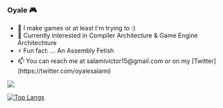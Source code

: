# <h3>Oyale 🎮</h3>

<ul>
  <li> 🔭 I make games or at least I'm trying to :) </li>
  <li> 🌱 Currently interested in Compiler Architecture & Game Engine Architechture </li>
  <li> ⚡ Fun fact: ... An Assembly Fetish </li>
  <li> 📫 You can reach me at salamivictor15@gmail.com or on my [Twitter](https://twitter.com/oyalesalami) </li>
</ul>

<a href="https://github.com/anuraghazra/github-readme-stats" title="GitHub Statistics">
  <img src="https://github-readme-stats.vercel.app/api?username=oyalesalami&count_private=true&show_icons=true&include_all_commits=true&theme=tokyonight"/>
</a>

[![Top Langs](https://github-readme-stats.vercel.app/api/top-langs/?username=OyaleSalami&langs_count=5&theme=tokyonight)](https://github.com/anuraghazra/github-readme-stats)
